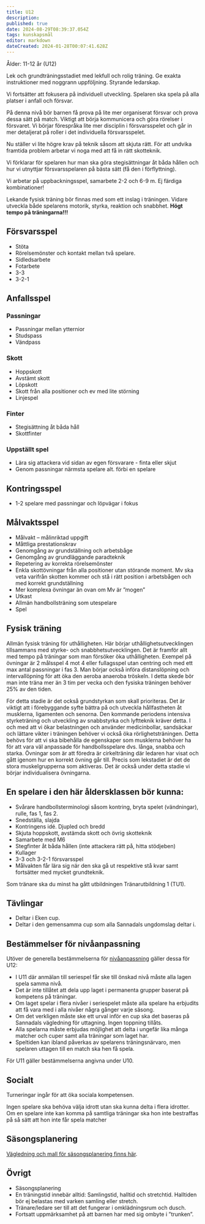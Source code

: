 ```yaml
---
title: U12
description: 
published: true
date: 2024-08-29T08:39:37.054Z
tags: kunskapsmål
editor: markdown
dateCreated: 2024-01-28T00:07:41.628Z
---
```


Ålder: 11-12 år (U12)

Lek och grundträningsstadiet med lekfull och rolig träning. Ge exakta instruktioner med noggrann uppföljning. Styrande ledarskap.

Vi fortsätter att fokusera på individuell utveckling. Spelaren ska spela på alla platser i anfall och försvar.

På denna nivå bör barnen få prova på lite mer organiserat försvar och prova dessa sätt på match. Viktigt att börja kommunicera och göra rörelser i försvaret. Vi börjar förespråka lite mer disciplin i försvarsspelet och går in mer detaljerat på roller i det individuella försvarsspelet.

Nu ställer vi lite högre krav på teknik såsom att skjuta rätt. För att undvika framtida problem arbetar vi noga med att få in rätt skotteknik.

Vi förklarar för spelaren hur man ska göra stegisättningar åt båda hållen och hur vi utnyttjar försvarsspelaren på bästa sätt (få den i förflyttning).

Vi arbetar på uppbackningsspel, samarbete 2-2 och 6-9 m. Ej färdiga kombinationer!

Lekande fysisk träning bör finnas med som ett inslag i träningen. Vidare utveckla både spelarens motorik, styrka, reaktion och snabbhet. **Högt tempo på träningarna!!!**

## Försvarsspel
* Stöta 
* Rörelsemönster och kontakt mellan två spelare. 
* Sidledsarbete
* Fotarbete
* 3-3
* 3-2-1

## Anfallsspel
### Passningar
* Passningar mellan ytternior
* Studspass
* Vändpass

### Skott
* Hoppskott
* Avstämt skott
* Löpskott
* Skott från alla positioner och ev med lite störning
* Linjespel

### Finter
* Stegisättning åt båda håll
* Skottfinter

### Uppställt spel
* Lära sig attackera vid sidan av egen försvarare - finta eller skjut
* Genom passningar närmsta spelare alt. förbi en spelare

## Kontringsspel
* 1-2 spelare med passningar och löpvägar i fokus

## Målvaktsspel
* Målvakt – målinriktad uppgift
* Måttliga prestationskrav
* Genomgång av grundställning och arbetsbåge
* Genomgång av grundläggande paradteknik
* Repetering av korrekta rörelsemönster
* Enkla skottövningar från alla positioner utan störande moment. Mv ska veta varifrån skotten kommer och stå i rätt position i arbetsbågen och med korrekt grundställning
* Mer komplexa övningar än ovan om Mv är ”mogen”
* Utkast
* Allmän handbollsträning som utespelare
* Spel

## Fysisk träning
Allmän fysisk träning för uthålligheten. Här börjar uthållighetsutvecklingen tillsammans med styrke- och snabbhetsutvecklingen. Det är framför allt med tempo på träningar som man försöker öka uthålligheten. Exempel på övningar är 2 målsspel 4 mot 4 eller fullagsspel utan centring och med ett max antal passningar i fas 3. Man börjar också införa distanslöpning och intervallöpning för att öka den aeroba anaeroba tröskeln. I detta skede bör man inte träna mer än 3 tim per vecka och den fysiska träningen behöver 25% av den tiden.

För detta stadie är det också grundstyrkan som skall prioriteras. Det är viktigt att i förebyggande syfte bättra på och utveckla hållfastheten åt musklerna, ligamenten och senorna. Den kommande periodens intensiva styrketräning och utveckling av snabbstyrka och lyftteknik kräver detta. I och med att vi ökar belastningen och använder medicinbollar, sandsäckar och lättare vikter i träningen behöver vi också öka rörlighetsträningen. Detta behövs för att vi ska bibehålla de egenskaper som musklerna behöver ha för att vara väl anpassade för handbollsspelare dvs. långa, snabba och starka.
Övningar som är att föredra är cirkelträning där ledaren har visat och gått igenom hur en korrekt övning går till. Precis som lekstadiet är det de stora muskelgrupperna som aktiveras. Det är också under detta stadie vi börjar individualisera övningarna.

## En spelare i den här åldersklassen bör kunna:
* Svårare handbollsterminologi såsom kontring, bryta spelet (vändningar), rulle, fas 1, fas 2.
* Snedställa, slajda
* Kontringens idé. Djupled och bredd
* Skjuta hoppskott, avstämda skott och övrig skotteknik
* Samarbete med M6
* Stegfinter åt båda hållen (inte attackera rätt på, hitta stödjeben)
* Kullager
* 3-3 och 3-2-1 försvarsspel
* Målvakten får lära sig när den ska gå ut respektive stå kvar samt fortsätter med mycket grundteknik.

Som tränare ska du minst ha gått utbildningen Tränarutbildning 1 (TU1).

## Tävlingar
* Deltar i Eken cup.
* Deltar i den gemensamma cup som alla Sannadals ungdomslag deltar i.

## Bestämmelser för nivåanpassning
Utöver de generella bestämmelserna för [nivåanpassning](/nivaanpassning) gäller dessa för U12: 
* I U11 där anmälan till seriespel får ske till önskad nivå måste alla lagen spela samma nivå.
* Det är inte tillåtet att dela upp laget i permanenta grupper baserat på kompetens på träningar.
* Om laget spelar i flera nivåer i seriespelet måste alla spelare ha erbjudits att få vara med i alla nivåer några gånger varje säsong.
* Om det verkligen måste ske ett urval inför en cup ska det baseras på Sannadals vägledning för uttagning. Ingen toppning tillåts.
* Alla spelarna måste erbjudas möjlighet att delta i ungefär lika många matcher och cuper samt alla träningar som laget har.
* Speltiden kan ibland påverkas av spelarens träningsnärvaro, men spelaren uttagen till en match ska hen få spela.

För U11 gäller bestämmelserna angivna under U10.

## Socialt
Turneringar ingår för att öka sociala kompetensen.

Ingen spelare ska behöva välja idrott utan ska kunna delta i flera idrotter. Om en spelare inte kan komma på samtliga träningar ska hon inte bestraffas på så sätt att hon inte får spela matcher 

## Säsongsplanering
[Vägledning och mall för säsongsplanering finns här](/sasongsplanering).

## Övrigt
* Säsongsplanering
* En träningstid innebär alltid: Samlingstid, halltid och stretchtid. Halltiden bör ej belastas med varken samling eller stretch.
* Tränare/ledare ser till att det fungerar i omklädningsrum och dusch.
* Fortsatt uppmärksamhet på att barnen har med sig ombyte i ”trunken”.